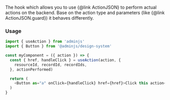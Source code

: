 The hook which allows you to use {@link ActionJSON} to perform actual actions on the backend.
Base on the action type and parameters (like {@link ActionJSON.guard}) it behaves differently.

### Usage

```javascript
import { useAction } from 'adminjs'
import { Button } from '@adminjs/design-system'

const myComponent = ({ action }) => {
  const { href, handleClick } = useAction(action, {
    resourceId, recordId, recordIds,
  }, actionPerformed)

  return (
    <Button as="a" onClick={handleClick} href={href}>Click this action</Button>
  )
}
```
